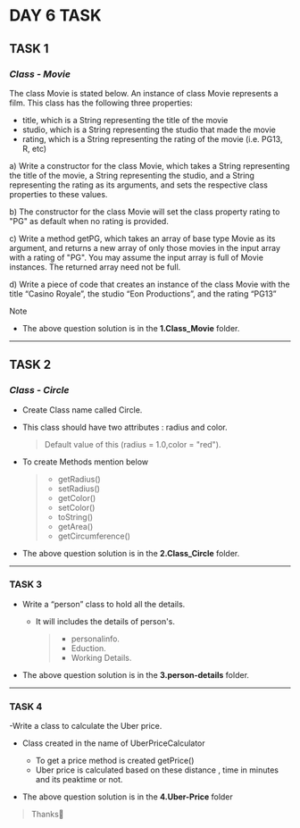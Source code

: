 # DAY 6 TASK

## TASK 1

### **_Class - Movie_**

The class Movie is stated below.
An instance of class Movie represents a film.
This class has the following three properties:

- title, which is a String representing the title of the movie
- studio, which is a String representing the studio that made the movie
- rating, which is a String representing the rating of the movie (i.e. PG­13, R, etc)

a) Write a constructor for the class Movie, which takes a String representing the title of the movie, a String representing the studio, and a String representing the rating as its arguments, and sets the respective class properties to these values.

b) The constructor for the class Movie will set the class property rating to "PG" as default when no rating is provided.

c) Write a method getPG, which takes an array of base type Movie as its argument, and returns a new array of only those movies in the input array with a rating of "PG". You may assume the input array is full of Movie instances. The returned array need not be full.

d) Write a piece of code that creates an instance of the class Movie with the title “Casino Royale”, the studio “Eon Productions”, and the rating “PG­13”

> [!Note]
>
> - The above question solution is in the **1.Class_Movie** folder.

---

## TASK 2

### **_Class - Circle_**

- Create Class name called Circle.
- This class should have two attributes : radius and color.
  > Default value of this (radius = 1.0,color = "red").
- To create Methods mention below

  > - getRadius()
  > - setRadius()
  > - getColor()
  > - setColor()
  > - toString()
  > - getArea()
  > - getCircumference()

- The above question solution is in the **2.Class_Circle** folder.

---

### TASK 3

- Write a “person” class to hold all the details.

  - It will includes the details of person's.
    > - personalinfo.
    > - Eduction.
    > - Working Details.

- The above question solution is in the **3.person-details** folder.

---

### TASK 4

-Write a class to calculate the Uber price.

- Class created in the name of UberPriceCalculator

  - To get a price method is created getPrice()
  - Uber price is calculated based on these distance , time in minutes and its peaktime or not.

- The above question solution is in the **4.Uber-Price** folder

>Thanks🙂